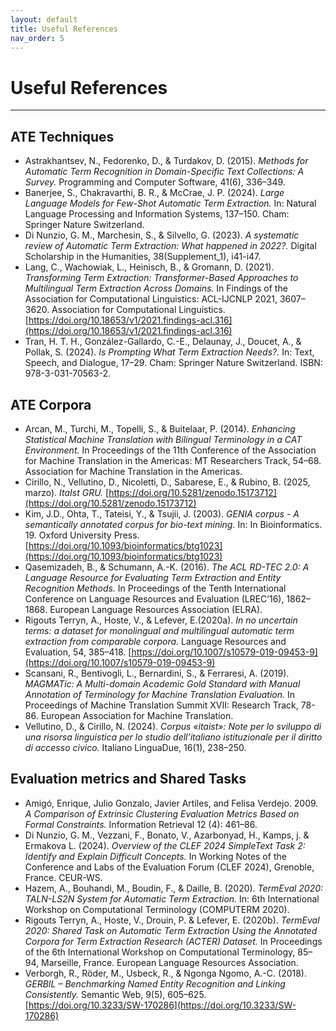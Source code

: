```yaml
---
layout: default
title: Useful References
nav_order: 5
---
```


# Useful References

---
## ATE Techniques
- Astrakhantsev, N., Fedorenko, D., & Turdakov, D. (2015). *Methods for Automatic Term Recognition in Domain-Specific Text Collections: A Survey.* Programming and Computer Software, 41(6), 336–349.
- Banerjee, S., Chakravarthi, B. R., & McCrae, J. P. (2024). *Large Language Models for Few-Shot Automatic Term Extraction.* In: Natural Language Processing and Information Systems, 137–150. Cham: Springer Nature Switzerland.
- Di Nunzio, G. M., Marchesin, S., & Silvello, G. (2023). *A systematic review of Automatic Term Extraction: What happened in 2022?.* Digital Scholarship in the Humanities, 38(Supplement_1), i41-i47.
- Lang, C., Wachowiak, L., Heinisch, B., & Gromann, D. (2021). *Transforming Term Extraction: Transformer-Based Approaches to Multilingual Term Extraction Across Domains.* In Findings of the Association for Computational Linguistics: ACL-IJCNLP 2021, 3607–3620. Association for Computational Linguistics. [https://doi.org/10.18653/v1/2021.findings-acl.316](https://doi.org/10.18653/v1/2021.findings-acl.316)
- Tran, H. T. H., González-Gallardo, C.-E., Delaunay, J., Doucet, A., & Pollak, S. (2024). *Is Prompting What Term Extraction Needs?.* In: Text, Speech, and Dialogue, 17–29. Cham: Springer Nature Switzerland. ISBN: 978-3-031-70563-2.

## ATE Corpora
- Arcan, M., Turchi, M., Topelli, S., & Buitelaar, P. (2014). *Enhancing Statistical Machine Translation with Bilingual Terminology in a CAT Environment.* In Proceedings of the 11th Conference of the Association for Machine Translation in the Americas: MT Researchers Track, 54–68. Association for Machine Translation in the Americas.
- Cirillo, N., Vellutino, D., Nicoletti, D., Sabarese, E., & Rubino, B. (2025, marzo). *ItaIst GRU.* [https://doi.org/10.5281/zenodo.15173712](https://doi.org/10.5281/zenodo.15173712)
- Kim, J.D., Ohta, T., Tateisi, Y., & Tsujii, J. (2003). *GENIA corpus - A semantically annotated corpus for bio-text mining.* In: In Bioinformatics. 19. Oxford University Press. [https://doi.org/10.1093/bioinformatics/btg1023](https://doi.org/10.1093/bioinformatics/btg1023)
- Qasemizadeh, B., & Schumann, A.-K. (2016). *The ACL RD-TEC 2.0: A Language Resource for Evaluating Term Extraction and Entity Recognition Methods.* In Proceedings of the Tenth International Conference on Language Resources and Evaluation (LREC’16), 1862–1868. European Language Resources Association (ELRA).
- Rigouts Terryn, A., Hoste, V., & Lefever, E.(2020a). *In no uncertain terms: a dataset for monolingual and multilingual automatic term extraction from comparable corpora.* Language Resources and Evaluation, 54, 385–418. [https://doi.org/10.1007/s10579-019-09453-9](https://doi.org/10.1007/s10579-019-09453-9)
- Scansani, R., Bentivogli, L., Bernardini, S., & Ferraresi, A. (2019). *MAGMATic: A Multi-domain Academic Gold Standard with Manual Annotation of Terminology for Machine Translation Evaluation.* In Proceedings of Machine Translation Summit XVII: Research Track, 78-86. European Association for Machine Translation.
- Vellutino, D., & Cirillo, N. (2024). *Corpus «itaist»: Note per lo sviluppo di una risorsa linguistica per lo studio dell’italiano istituzionale per il diritto di accesso civico.* Italiano LinguaDue, 16(1), 238–250. 

## Evaluation metrics and Shared Tasks
- Amigó, Enrique, Julio Gonzalo, Javier Artiles, and Felisa Verdejo. 2009. *A Comparison of Extrinsic Clustering Evaluation Metrics Based on Formal Constraints.* Information Retrieval 12 (4): 461–86.
- Di Nunzio, G. M., Vezzani, F., Bonato, V., Azarbonyad, H., Kamps, j. & Ermakova L. (2024). *Overview of the CLEF 2024 SimpleText Task 2: Identify and Explain Difficult Concepts.* In Working Notes of the Conference and Labs of the Evaluation Forum (CLEF 2024), Grenoble, France. CEUR-WS.
- Hazem, A., Bouhandi, M., Boudin, F., & Daille, B. (2020). *TermEval 2020: TALN-LS2N System for Automatic Term Extraction.* In: 6th International Workshop on Computational Terminology (COMPUTERM 2020).
- Rigouts Terryn, A., Hoste, V., Drouin, P. & Lefever, E. (2020b). *TermEval 2020: Shared Task on Automatic Term Extraction Using the Annotated Corpora for Term Extraction Research (ACTER) Dataset.* In Proceedings of the 6th International Workshop on Computational Terminology, 85–94, Marseille, France. European Language Resources Association.
- Verborgh, R., Röder, M., Usbeck, R., & Ngonga Ngomo, A.-C. (2018). *GERBIL – Benchmarking Named Entity Recognition and Linking Consistently.* Semantic Web, 9(5), 605–625. [https://doi.org/10.3233/SW-170286](https://doi.org/10.3233/SW-170286)
